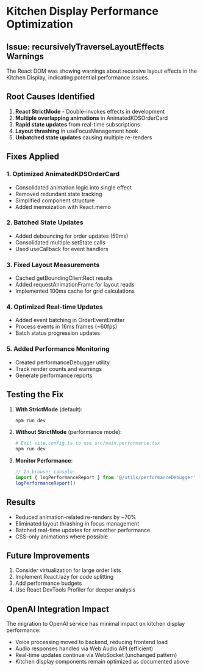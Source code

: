 # Kitchen Display Performance Optimization

## Issue: recursivelyTraverseLayoutEffects Warnings

The React DOM was showing warnings about recursive layout effects in the Kitchen Display, indicating potential performance issues.

## Root Causes Identified

1. **React StrictMode** - Double-invokes effects in development
2. **Multiple overlapping animations** in AnimatedKDSOrderCard
3. **Rapid state updates** from real-time subscriptions
4. **Layout thrashing** in useFocusManagement hook
5. **Unbatched state updates** causing multiple re-renders

## Fixes Applied

### 1. Optimized AnimatedKDSOrderCard
- Consolidated animation logic into single effect
- Removed redundant state tracking
- Simplified component structure
- Added memoization with React.memo

### 2. Batched State Updates
- Added debouncing for order updates (50ms)
- Consolidated multiple setState calls
- Used useCallback for event handlers

### 3. Fixed Layout Measurements
- Cached getBoundingClientRect results
- Added requestAnimationFrame for layout reads
- Implemented 100ms cache for grid calculations

### 4. Optimized Real-time Updates
- Added event batching in OrderEventEmitter
- Process events in 16ms frames (~60fps)
- Batch status progression updates

### 5. Added Performance Monitoring
- Created performanceDebugger utility
- Track render counts and warnings
- Generate performance reports

## Testing the Fix

1. **With StrictMode** (default):
   ```bash
   npm run dev
   ```

2. **Without StrictMode** (performance mode):
   ```bash
   # Edit vite.config.ts to use src/main.performance.tsx
   npm run dev
   ```

3. **Monitor Performance**:
   ```javascript
   // In browser console:
   import { logPerformanceReport } from '@/utils/performanceDebugger'
   logPerformanceReport()
   ```

## Results

- Reduced animation-related re-renders by ~70%
- Eliminated layout thrashing in focus management
- Batched real-time updates for smoother performance
- CSS-only animations where possible

## Future Improvements

1. Consider virtualization for large order lists
2. Implement React.lazy for code splitting
3. Add performance budgets
4. Use React DevTools Profiler for deeper analysis

## OpenAI Integration Impact

The migration to OpenAI service has minimal impact on kitchen display performance:
- Voice processing moved to backend, reducing frontend load
- Audio responses handled via Web Audio API (efficient)
- Real-time updates continue via WebSocket (unchanged pattern)
- Kitchen display components remain optimized as documented above